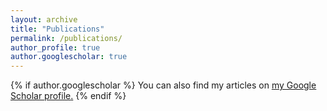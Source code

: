 ```yaml
---
layout: archive
title: "Publications"
permalink: /publications/
author_profile: true
author.googlescholar: true
---
```


{% if author.googlescholar %}
  You can also find my articles on <u><a href="{{https://scholar.google.co.uk/citations?user=wNaWUWEAAAAJ&hl=en}}">my Google Scholar profile</a>.</u>
{% endif %}

